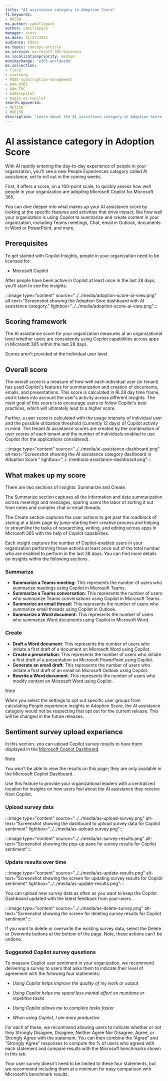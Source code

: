 ```yaml
---
title: "AI assistance category in Adoption Score"
f1.keywords:
- NOCSH
ms.author: camillepack
author: camillepack
manager: scotv
ms.date: 11/27/2023
audience: Admin
ms.topic: concept-article
ms.service: microsoft-365-business
ms.localizationpriority: medium
monikerRange: 'o365-worldwide'
ms.collection: 
- Tier2
- scotvorg
- M365-subscription-management 
- Adm_O365
- Adm_TOC
- m365copilot
- magic-ai-copilot
search.appverid:
- MET150
- MOE150
description: "Learn about the AI assistance category in Adoption Score."
---
```


# AI assistance category in Adoption Score

With AI rapidly entering the day-to-day experience of people in your organization, you'll see a new People Experiences category called AI assistance, set to roll out in the coming weeks.

First, it offers a score, on a 100-point scale, to quickly assess how well people in your organization are adopting Microsoft Copilot for Microsoft 365.

You can dive deeper into what makes up your AI assistance score by looking at the specific features and activities that drive impact, like how well your organization is using Copilot to summarize and create content in your organization, including Teams meetings, Chat, email in Outlook, documents in Word or PowerPoint, and more.

## Prerequisites

To get started with Copilot Insights, people in your organization need to be licensed for:

- Microsoft Copilot

After people have been active in Copilot at least once in the last 28 days, you'll start to see the insights.

:::image type="content" source="../../media/adoption-score-ai-view.png" alt-text="Screenshot showing the Adoption Sore dashboard with AI assistance category." lightbox="../../media/adoption-score-ai-view.png":::

## Scoring framework

The AI assistance score for your organization measures at an organizational level whether users are consistently using Copilot capabilities across apps in Microsoft 365 within the last 28 days.

Scores aren't provided at the individual user level.

## Overall score

The overall score is a measure of how well each individual user (or tenant) has used Copilot's features for summarization and creation of documents, emails, and presentations. This score is calculated in RL28 day time frame, and it takes into account the user's activity across different insights. The main goal of this score is to encourage users to follow Copilot's best practices, which will ultimately lead to a higher score.

Further, a user score is calculated with the usage intensity of individual user and the possible utilization threshold (currently 12 days) of Copilot activity in mind. The tenant AI assistance scores are created by the combination of user scores of each tenant and the number of individuals enabled to use Copilot (for the applications considered).

:::image type="content" source="../../media/ai-assistance-dashboard.png" alt-text="Screenshot showing the AI assistance category dashboard in Adoption Score." lightbox="../../media/ai-assistance-dashboard.png":::

## What makes up my score

There are two sections of insights: Summarize and Create.

The Summarize section captures all the information and data summarization across meetings and messages, sparing users the labor of sorting it out from notes and complex chat or email threads.

The Create section captures the user actions to get past the roadblock of staring at a blank page by jump-starting their creative process and helping to streamline the tasks of researching, writing, and editing across apps in Microsoft 365 with the help of Copilot capabilities.

Each insight captures the number of Copilot-enabled users in your organization performing these actions at least once out of the total number who are enabled to perform in the last 28 days. You can find more details on insights within the following sections.

### Summarize

- **Summarize a Teams meeting:** This represents the number of users who summarize meetings using Copilot in Microsoft Teams.
- **Summarize a Teams conversation**: This represents the number of users who summarize Teams conversations using Copilot in Microsoft Teams.
- **Summarize an email thread:** This represents the number of users who summarize email threads using Copilot in Outlook.
- **Summarize a Word document:** This represents the number of users who summarize Word documents using Copilot in Microsoft Word.

### Create

- **Draft a Word document**: This represents the number of users who initiate a first draft of a document on Microsoft Word using Copilot.
- **Create a presentation**: This represents the number of users who initiate a first draft of a presentation on Microsoft PowerPoint using Copilot.
- **Generate an email draft**: This represents the number of users who initiate a first draft of an email on Microsoft Outlook using Copilot.
- **Rewrite a Word document**: This represents the number of users who modify content on Microsoft Word using Copilot.

>[!NOTE]
> When you select the settings to opt out specific user groups from calculating People experience insights in Adoption Score, the AI assistance category would not be respecting that opt out for the current release. This will be changed in the future releases.

## Sentiment survey upload experience

In this section, you can upload Copilot survey results to have them displayed in the [Microsoft Copilot Dashboard](https://aka.ms/learn-copilot-insights).

>[!NOTE]
> You won't be able to view the results on this page; they are only available in the Microsoft Copilot Dashboard.

Use this feature to provide your organizational leaders with a centralized location for insights on how users feel about the AI assistance they receive from Copilot.

### Upload survey data

:::image type="content" source="../../media/as-upload-survey.png" alt-text="Screenshot showing the dashboard to upload survey data for Copilot sentiment" lightbox="../../media/as-upload-survey.png":::

:::image type="content" source="../../media/as-survey-results.png" alt-text="Screenshot showing the pop-up pane for survey results for Copilot sentiment":::

### Update results over time

:::image type="content" source="../../media/as-update-results.png" alt-text="Screenshot showing the screen for updating survey results for Copilot sentiment" lightbox="../../media/as-update-results.png":::

You can upload new survey data as often as you want to keep the Copilot Dashboard updated with the latest feedback from your users.

:::image type="content" source="../../media/as-delete-survey.png" alt-text="Screenshot showing the screen for deleting survey results for Copilot sentiment":::

If you want to delete or overwrite the existing survey data, select the Delete or Overwrite buttons at the bottom of the page. Note, these actions can't be undone.

### Suggested Copilot survey questions

To measure Copilot user sentiment in your organization, we recommend delivering a survey to users that asks them to indicate their level of agreement with the following four statements:

- *Using Copilot helps improve the quality of my work or output*

- *Using Copilot helps me spend less mental effort on mundane or repetitive tasks*

- *Using Copilot allows me to complete tasks faster*

- *When using Copilot, I am more productive*

For each of these, we recommend allowing users to indicate whether or not they Strongly Disagree, Disagree, Neither Agree Nor Disagree, Agree, or Strongly Agree with the statement. You can then combine the “Agree” and “Strongly Agree” responses to compute the % of users who agreed with each statement and compare results with the Microsoft benchmarks shown in this tab.

Your user survey doesn't need to be limited to these four statements, but we recommend including them at a minimum for easy comparison with Microsoft’s benchmark results.

